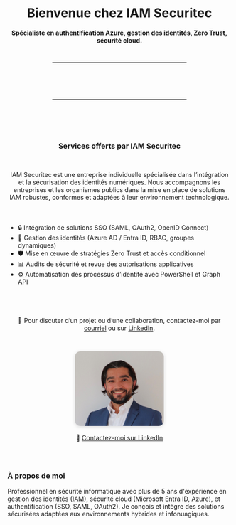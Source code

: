<h1 style="text-align: center;">Bienvenue chez IAM Securitec</h1>
<p style="text-align: center;"><strong>Spécialiste en authentification Azure, gestion des identités, Zero Trust, sécurité cloud.</strong></p>

<hr style="margin: 40px auto; width: 60%; border: 1px solid #eee;">

<div style="display: flex; flex-wrap: wrap; align-items: flex-start; justify-content: center; gap: 30px; max-width: 1000px; margin: 0 auto;">

<hr style="margin: 40px auto; width: 60%; border: 1px solid #eee;">

<h3 style="text-align: center;">Services offerts par IAM Securitec</h3>

<p style="max-width: 800px; margin: 0 auto; text-align: center;">
IAM Securitec est une entreprise individuelle spécialisée dans l’intégration et la sécurisation des identités numériques. Nous accompagnons les entreprises et les organismes publics dans la mise en place de solutions IAM robustes, conformes et adaptées à leur environnement technologique.
</p>

<ul style="max-width: 800px; margin: 20px auto;">
  <li>🔒 Intégration de solutions SSO (SAML, OAuth2, OpenID Connect)</li>
  <li>🔐 Gestion des identités (Azure AD / Entra ID, RBAC, groupes dynamiques)</li>
  <li>🛡️ Mise en œuvre de stratégies Zero Trust et accès conditionnel</li>
  <li>📊 Audits de sécurité et revue des autorisations applicatives</li>
  <li>⚙️ Automatisation des processus d’identité avec PowerShell et Graph API</li>
</ul>

<p style="text-align: center; margin-top: 20px;">
📧 Pour discuter d’un projet ou d’une collaboration, contactez-moi par <a href="mailto:antoniofos88@gmail.com">courriel</a> ou sur <a href="https://www.linkedin.com/in/antoniofos" target="_blank">LinkedIn</a>.
</p>

  
  <div style="flex: 1; min-width: 250px; text-align: center;">
    <img src="photo.jpg" alt="Photo Antonio Ferreira" style="width: 200px; border-radius: 12px; box-shadow: 0 2px 8px rgba(0,0,0,0.15);" />
    <p style="margin-top: 15px;">
      📩 <a href="https://www.linkedin.com/in/antoniofos" target="_blank">Contactez-moi sur LinkedIn</a>
    </p>
  </div>
<div style="flex: 2; min-width: 300px;">
    <h3>À propos de moi</h3>
    <p>
      Professionnel en sécurité informatique avec plus de 5 ans d'expérience en gestion des identités (IAM), sécurité cloud (Microsoft Entra ID, Azure), et authentification (SSO, SAML, OAuth2). Je conçois et intègre des solutions sécurisées adaptées aux environnements hybrides et infonuagiques.
    </p>
